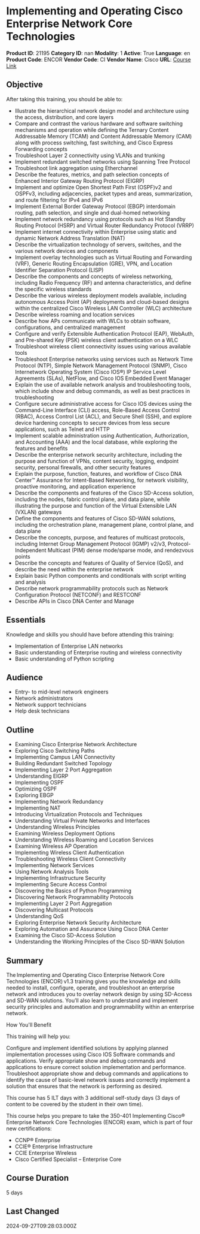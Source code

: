 # Implementing and Operating Cisco Enterprise Network Core Technologies

**Product ID**: 21195
**Category ID**: nan
**Modality**: 1
**Active**: True
**Language**: en
**Product Code**: ENCOR
**Vendor Code**: CI
**Vendor Name**: Cisco
**URL**: [Course Link](https://www.fastlaneus.com/course/cisco-encor)

## Objective
After taking this training, you should be able to: 


- Illustrate the hierarchical network design model and architecture using the access, distribution, and core layers
- Compare and contrast the various hardware and software switching mechanisms and operation while defining the Ternary Content Addressable Memory (TCAM) and Content Addressable Memory (CAM) along with process switching, fast switching, and Cisco Express Forwarding concepts
- Troubleshoot Layer 2 connectivity using VLANs and trunking
- Implement redundant switched networks using Spanning Tree Protocol
- Troubleshoot link aggregation using Etherchannel
- Describe the features, metrics, and path selection concepts of Enhanced Interior Gateway Routing Protocol (EIGRP)
- Implement and optimize Open Shortest Path First (OSPF)v2 and OSPFv3, including adjacencies, packet types and areas, summarization, and route filtering for IPv4 and IPv6
- Implement External Border Gateway Protocol (EBGP) interdomain routing, path selection, and single and dual-homed networking
- Implement network redundancy using protocols such as Hot Standby Routing Protocol (HSRP) and Virtual Router Redundancy Protocol (VRRP)
- Implement internet connectivity within Enterprise using static and dynamic Network Address Translation (NAT)
- Describe the virtualization technology of servers, switches, and the various network devices and components
- Implement overlay technologies such as Virtual Routing and Forwarding (VRF), Generic Routing Encapsulation (GRE), VPN, and Location Identifier Separation Protocol (LISP)
- Describe the components and concepts of wireless networking, including Radio Frequency (RF) and antenna characteristics, and define the specific wireless standards
- Describe the various wireless deployment models available, including autonomous Access Point (AP) deployments and cloud-based designs within the centralized Cisco Wireless LAN Controller (WLC) architecture
- Describe wireless roaming and location services
- Describe how APs communicate with WLCs to obtain software, configurations, and centralized management
- Configure and verify Extensible Authentication Protocol (EAP), WebAuth, and Pre-shared Key (PSK) wireless client authentication on a WLC
- Troubleshoot wireless client connectivity issues using various available tools
- Troubleshoot Enterprise networks using services such as Network Time Protocol (NTP), Simple Network Management Protocol (SNMP), Cisco Internetwork Operating System (Cisco IOS®) IP Service Level Agreements (SLAs), NetFlow, and Cisco IOS Embedded Event Manager
- Explain the use of available network analysis and troubleshooting tools, which include show and debug commands, as well as best practices in troubleshooting
- Configure secure administrative access for Cisco IOS devices using the Command-Line Interface (CLI) access, Role-Based Access Control (RBAC), Access Control List (ACL), and Secure Shell (SSH), and explore device hardening concepts to secure devices from less secure applications, such as Telnet and HTTP
- Implement scalable administration using Authentication, Authorization, and Accounting (AAA) and the local database, while exploring the features and benefits
- Describe the enterprise network security architecture, including the purpose and function of VPNs, content security, logging, endpoint security, personal firewalls, and other security features
- Explain the purpose, function, features, and workflow of Cisco DNA Center™ Assurance for Intent-Based Networking, for network visibility, proactive monitoring, and application experience
- Describe the components and features of the Cisco SD-Access solution, including the nodes, fabric control plane, and data plane, while illustrating the purpose and function of the Virtual Extensible LAN (VXLAN) gateways
- Define the components and features of Cisco SD-WAN solutions, including the orchestration plane, management plane, control plane, and data plane
- Describe the concepts, purpose, and features of multicast protocols, including Internet Group Management Protocol (IGMP) v2/v3, Protocol-Independent Multicast (PIM) dense mode/sparse mode, and rendezvous points
- Describe the concepts and features of Quality of Service (QoS), and describe the need within the enterprise network
- Explain basic Python components and conditionals with script writing and analysis
- Describe network programmability protocols such as Network Configuration Protocol (NETCONF) and RESTCONF
- Describe APIs in Cisco DNA Center and Manage

## Essentials
Knowledge and skills you should have before attending this training:


- Implementation of Enterprise LAN networks
- Basic understanding of Enterprise routing and wireless connectivity
- Basic understanding of Python scripting

## Audience
- Entry- to mid-level network engineers
- Network administrators
- Network support technicians
- Help desk technicians

## Outline
- Examining Cisco Enterprise Network Architecture
- Exploring Cisco Switching Paths
- Implementing Campus LAN Connectivity
- Building Redundant Switched Topology
- Implementing Layer 2 Port Aggregation
- Understanding EIGRP
- Implementing OSPF
- Optimizing OSPF
- Exploring EBGP
- Implementing Network Redundancy
- Implementing NAT
- Introducing Virtualization Protocols and Techniques
- Understanding Virtual Private Networks and Interfaces
- Understanding Wireless Principles
- Examining Wireless Deployment Options
- Understanding Wireless Roaming and Location Services
- Examining Wireless AP Operation
- Implementing Wireless Client Authentication
- Troubleshooting Wireless Client Connectivity
- Implementing Network Services
- Using Network Analysis Tools
- Implementing Infrastructure Security
- Implementing Secure Access Control
- Discovering the Basics of Python Programming
- Discovering Network Programmability Protocols
- Implementing Layer 2 Port Aggregation
- Discovering Multicast Protocols
- Understanding  QoS
- Exploring Enterprise Network Security Architecture
- Exploring Automation and Assurance Using Cisco DNA Center
- Examining the Cisco SD-Access Solution
- Understanding the Working Principles of the Cisco SD-WAN Solution

## Summary
The Implementing and Operating Cisco Enterprise Network Core Technologies (ENCOR) v1.3 training gives you the knowledge and skills needed to install, configure, operate, and troubleshoot an enterprise network and introduces you to overlay network design by using SD-Access and SD-WAN solutions. You’ll also learn to understand and implement security principles and automation and programmability within an enterprise network. 


How You'll Benefit


This training will help you: 


Configure and implement identified solutions by applying planned implementation processes using Cisco IOS Software commands and applications. 
Verify appropriate show and debug commands and applications to ensure correct solution implementation and performance. 
Troubleshoot appropriate show and debug commands and applications to identify the cause of basic-level network issues and correctly implement a solution that ensures that the network is performing as desired. 

This course has 5 ILT days with 3 additional self-study days (3 days of content to be covered by the student in their own time).

This course helps you prepare to take the 350-401 Implementing Cisco® Enterprise Network Core Technologies (ENCOR) exam, which is part of four new certifications:


- CCNP® Enterprise
- CCIE® Enterprise Infrastructure
- CCIE Enterprise Wireless
- Cisco Certified Specialist – Enterprise Core

## Course Duration
5 days

## Last Changed
2024-09-27T09:28:03.000Z
